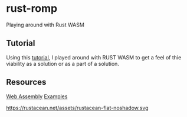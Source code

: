 # rust-romp
Playing around with Rust WASM

## Tutorial
Using this [tutorial](https://rustwasm.github.io/docs/book/game-of-life/introduction.html), I played around with RUST WASM to get a feel of thie viability as a solution or as a part of a solution.

## Resources
[Web Assembly](https://webassembly.org/)
[Examples](https://github.com/mdn/webassembly-examples)


https://rustacean.net/assets/rustacean-flat-noshadow.svg

